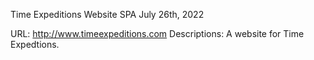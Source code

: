 Time Expeditions Website SPA
July 26th, 2022

URL: http://www.timeexpeditions.com
Descriptions: A website for Time Expedtions.